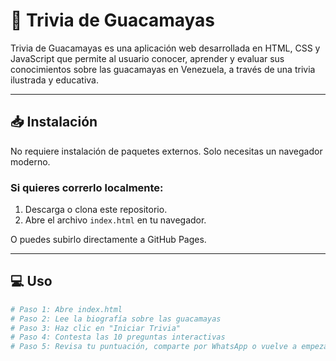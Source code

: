 # 🦜 Trivia de Guacamayas

Trivia de Guacamayas es una aplicación web desarrollada en HTML, CSS y JavaScript que permite al usuario conocer, aprender y evaluar sus conocimientos sobre las guacamayas en Venezuela, a través de una trivia ilustrada y educativa.

---

## 📥 Instalación

No requiere instalación de paquetes externos. Solo necesitas un navegador moderno.

### Si quieres correrlo localmente:

1. Descarga o clona este repositorio.
2. Abre el archivo `index.html` en tu navegador.

O puedes subirlo directamente a GitHub Pages.

---

## 💻 Uso

```bash
# Paso 1: Abre index.html
# Paso 2: Lee la biografía sobre las guacamayas
# Paso 3: Haz clic en "Iniciar Trivia"
# Paso 4: Contesta las 10 preguntas interactivas
# Paso 5: Revisa tu puntuación, comparte por WhatsApp o vuelve a empezar
